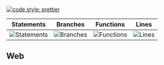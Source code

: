 [![code style: prettier](https://img.shields.io/badge/code_style-prettier-ff69b4.svg?style=flat-square)](https://github.com/prettier/prettier)

| Statements                                    | Branches                                  | Functions                                   | Lines                               |
| --------------------------------------------- | ----------------------------------------- | ------------------------------------------- | ----------------------------------- |
| ![Statements](https://img.shields.io/badge/Coverage-32.77%25-red.svg 'Make me better!') | ![Branches](https://img.shields.io/badge/Coverage-23.08%25-red.svg 'Make me better!') | ![Functions](https://img.shields.io/badge/Coverage-22%25-red.svg 'Make me better!') | ![Lines](https://img.shields.io/badge/Coverage-32.82%25-red.svg 'Make me better!') |

## Web
